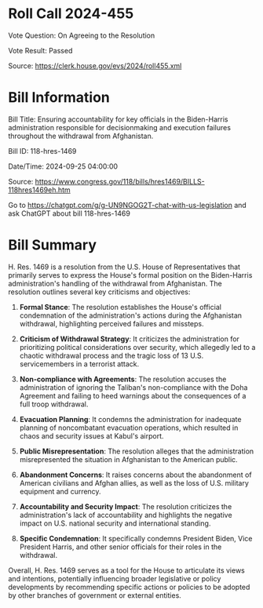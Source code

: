 # Roll Call 2024-455

Vote Question: On Agreeing to the Resolution

Vote Result: Passed

Source: https://clerk.house.gov/evs/2024/roll455.xml

# Bill Information

Bill Title: Ensuring accountability for key officials in the Biden-Harris administration responsible for decisionmaking and execution failures throughout the withdrawal from Afghanistan.

Bill ID: 118-hres-1469

Date/Time: 2024-09-25 04:00:00

Source: https://www.congress.gov/118/bills/hres1469/BILLS-118hres1469eh.htm

Go to https://chatgpt.com/g/g-UN9NGOG2T-chat-with-us-legislation and ask ChatGPT about bill 118-hres-1469

# Bill Summary
H. Res. 1469 is a resolution from the U.S. House of Representatives that primarily serves to express the House's formal position on the Biden-Harris administration's handling of the withdrawal from Afghanistan. The resolution outlines several key criticisms and objectives:

1. **Formal Stance**: The resolution establishes the House's official condemnation of the administration's actions during the Afghanistan withdrawal, highlighting perceived failures and missteps.

2. **Criticism of Withdrawal Strategy**: It criticizes the administration for prioritizing political considerations over security, which allegedly led to a chaotic withdrawal process and the tragic loss of 13 U.S. servicemembers in a terrorist attack.

3. **Non-compliance with Agreements**: The resolution accuses the administration of ignoring the Taliban's non-compliance with the Doha Agreement and failing to heed warnings about the consequences of a full troop withdrawal.

4. **Evacuation Planning**: It condemns the administration for inadequate planning of noncombatant evacuation operations, which resulted in chaos and security issues at Kabul's airport.

5. **Public Misrepresentation**: The resolution alleges that the administration misrepresented the situation in Afghanistan to the American public.

6. **Abandonment Concerns**: It raises concerns about the abandonment of American civilians and Afghan allies, as well as the loss of U.S. military equipment and currency.

7. **Accountability and Security Impact**: The resolution criticizes the administration's lack of accountability and highlights the negative impact on U.S. national security and international standing.

8. **Specific Condemnation**: It specifically condemns President Biden, Vice President Harris, and other senior officials for their roles in the withdrawal.

Overall, H. Res. 1469 serves as a tool for the House to articulate its views and intentions, potentially influencing broader legislative or policy developments by recommending specific actions or policies to be adopted by other branches of government or external entities.
